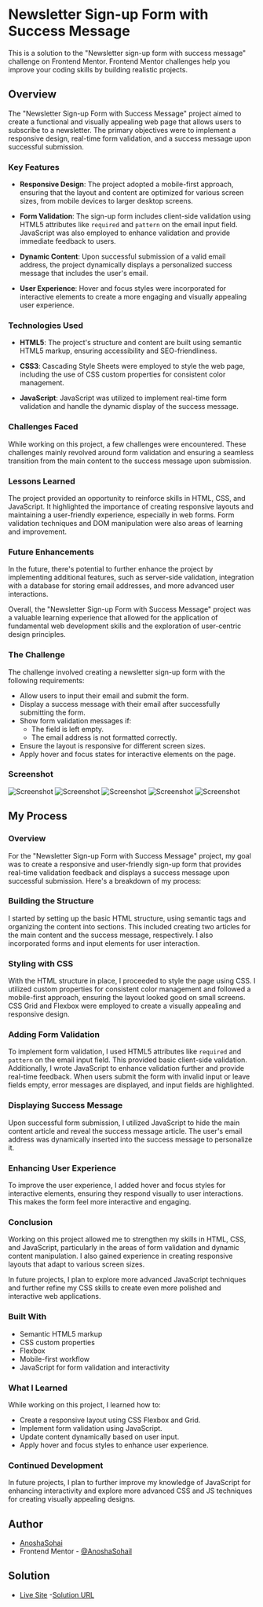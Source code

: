 # Newsletter Sign-up Form with Success Message

This is a solution to the "Newsletter sign-up form with success message" challenge on Frontend Mentor. Frontend Mentor challenges help you improve your coding skills by building realistic projects.

## Overview

The "Newsletter Sign-up Form with Success Message" project aimed to create a functional and visually appealing web page that allows users to subscribe to a newsletter. The primary objectives were to implement a responsive design, real-time form validation, and a success message upon successful submission.

### Key Features

- **Responsive Design**: The project adopted a mobile-first approach, ensuring that the layout and content are optimized for various screen sizes, from mobile devices to larger desktop screens.

- **Form Validation**: The sign-up form includes client-side validation using HTML5 attributes like `required` and `pattern` on the email input field. JavaScript was also employed to enhance validation and provide immediate feedback to users.

- **Dynamic Content**: Upon successful submission of a valid email address, the project dynamically displays a personalized success message that includes the user's email.

- **User Experience**: Hover and focus styles were incorporated for interactive elements to create a more engaging and visually appealing user experience.

### Technologies Used

- **HTML5**: The project's structure and content are built using semantic HTML5 markup, ensuring accessibility and SEO-friendliness.

- **CSS3**: Cascading Style Sheets were employed to style the web page, including the use of CSS custom properties for consistent color management.

- **JavaScript**: JavaScript was utilized to implement real-time form validation and handle the dynamic display of the success message.

### Challenges Faced

While working on this project, a few challenges were encountered. These challenges mainly revolved around form validation and ensuring a seamless transition from the main content to the success message upon submission.

### Lessons Learned

The project provided an opportunity to reinforce skills in HTML, CSS, and JavaScript. It highlighted the importance of creating responsive layouts and maintaining a user-friendly experience, especially in web forms. Form validation techniques and DOM manipulation were also areas of learning and improvement.

### Future Enhancements

In the future, there's potential to further enhance the project by implementing additional features, such as server-side validation, integration with a database for storing email addresses, and more advanced user interactions.

Overall, the "Newsletter Sign-up Form with Success Message" project was a valuable learning experience that allowed for the application of fundamental web development skills and the exploration of user-centric design principles.


### The Challenge

The challenge involved creating a newsletter sign-up form with the following requirements:

- Allow users to input their email and submit the form.
- Display a success message with their email after successfully submitting the form.
- Show form validation messages if:
  - The field is left empty.
  - The email address is not formatted correctly.
- Ensure the layout is responsive for different screen sizes.
- Apply hover and focus states for interactive elements on the page.

### Screenshot

![Screenshot](./assets/images/ss1.png)
![Screenshot](./assets/images/ss2.png)
![Screenshot](./assets/images/ss3.png)
![Screenshot](./assets/images/ss4.png)
![Screenshot](./assets/images/ss5.png)
## My Process

### Overview

For the "Newsletter Sign-up Form with Success Message" project, my goal was to create a responsive and user-friendly sign-up form that provides real-time validation feedback and displays a success message upon successful submission. Here's a breakdown of my process:

### Building the Structure

I started by setting up the basic HTML structure, using semantic tags and organizing the content into sections. This included creating two articles for the main content and the success message, respectively. I also incorporated forms and input elements for user interaction.

### Styling with CSS

With the HTML structure in place, I proceeded to style the page using CSS. I utilized custom properties for consistent color management and followed a mobile-first approach, ensuring the layout looked good on small screens. CSS Grid and Flexbox were employed to create a visually appealing and responsive design.

### Adding Form Validation

To implement form validation, I used HTML5 attributes like `required` and `pattern` on the email input field. This provided basic client-side validation. Additionally, I wrote JavaScript to enhance validation further and provide real-time feedback. When users submit the form with invalid input or leave fields empty, error messages are displayed, and input fields are highlighted.

### Displaying Success Message

Upon successful form submission, I utilized JavaScript to hide the main content article and reveal the success message article. The user's email address was dynamically inserted into the success message to personalize it.

### Enhancing User Experience

To improve the user experience, I added hover and focus styles for interactive elements, ensuring they respond visually to user interactions. This makes the form feel more interactive and engaging.

### Conclusion

Working on this project allowed me to strengthen my skills in HTML, CSS, and JavaScript, particularly in the areas of form validation and dynamic content manipulation. I also gained experience in creating responsive layouts that adapt to various screen sizes.

In future projects, I plan to explore more advanced JavaScript techniques and further refine my CSS skills to create even more polished and interactive web applications.


### Built With

- Semantic HTML5 markup
- CSS custom properties
- Flexbox
- Mobile-first workflow
- JavaScript for form validation and interactivity

### What I Learned

While working on this project, I learned how to:

- Create a responsive layout using CSS Flexbox and Grid.
- Implement form validation using JavaScript.
- Update content dynamically based on user input.
- Apply hover and focus styles to enhance user experience.

### Continued Development

In future projects, I plan to further improve my knowledge of JavaScript for enhancing interactivity and explore more advanced CSS and JS techniques for creating visually appealing designs.

## Author

- [AnoshaSohai](https://github.com/AnoshaSohai)
- Frontend Mentor - [@AnoshaSohail](https://www.frontendmentor.io/profile/AnoshaSohail)

## Solution
- [Live Site]( https://anoshasohail.github.io/newsletter-sign-up-with-success-message-main/)
-[Solution URL](https://github.com/AnoshaSohail/newsletter-sign-up-with-success-message-main.git)
